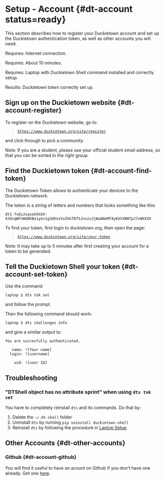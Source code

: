 # Setup - Account {#dt-account status=ready}

This section describes how to register your Duckietown account
and set up the Duckietown authentication token, as well as other accounts you will need.

<div class='requirements' markdown='1'>

Requires: Internet connection.

Requires: About 10 minutes.

Requires: Laptop with Duckietown Shell command installed and correctly setup.

Results: Duckietown token correctly set up.

</div>

## Sign up on the Duckietown website {#dt-account-register}

To register on the Duckietown website, go to:

> [`https://www.duckietown.org/site/register`](https://www.duckietown.org/site/register)

and click through to pick a community.

Note: If you are a student, please use your official student email address, so that you can be sorted in the right group.

## Find the Duckietown token {#dt-account-find-token}

The Duckietown Token allows to authenticate your devices to the Duckietown network.

The token is a string of letters and numbers that looks something like this:

    dt1-7vEuJsaxeXXXXX-43dzqWFnWd8KBa1yev1g3UKnzVxZkkTbfSJnxzuJjWaANeMf4y6XSXBWTpJ7vWXXXX

To find your token, first login to duckietown.org, then open the page:

> [`https://www.duckietown.org/site/your-token`](https://www.duckietown.org/site/your-token)

Note: It may take up to 5 minutes after first creating your account for a token to be generated.

## Tell the Duckietown Shell your token {#dt-account-set-token}

Use the command

    laptop $ dts tok set

and follow the prompt.

Then the following command should work:

    laptop $ dts challenges info

and give a similar output to:

    You are succesfully authenticated.

       name: ![Your name]
      login: ![username]

        uid: ![user ID]

## Troubleshooting

### "DTShell object has no attribute sprint" when using `dts tok set`

You have to completely reinstall `dts` and its commands. Do that by:

1. Delete the `~/.dt-shell` folder
2. Uninstall `dts` by running `pip uninstall duckietown-shell`
3. Reinstall `dts` by following the procedure in [Laptop Setup](#laptop-setup)


## Other Accounts {#dt-other-accounts}

### Github {#dt-account-github}

You will find it useful to have an acount on Github if you don't have one already. Get one [here](https://github.com/join).

